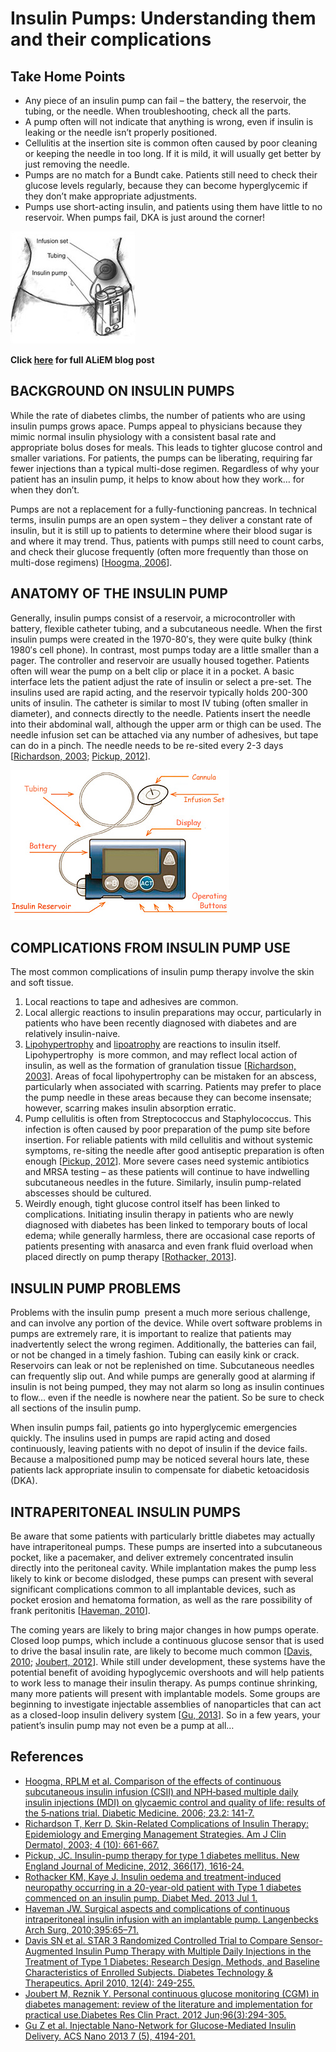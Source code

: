 


# Insulin Pumps: Understanding them and their complications

## Take Home Points

-   Any piece of an insulin pump can fail – the battery, the reservoir, the tubing, or the needle. When troubleshooting, check all the parts.
-   A pump often will not indicate that anything is wrong, even if insulin is leaking or the needle isn’t properly positioned.
-   Cellulitis at the insertion site is common often caused by poor cleaning or keeping the needle in too long. If it is mild, it will usually get better by just removing the needle.
-   Pumps are no match for a Bundt cake. Patients still need to check their glucose levels regularly, because they can become hyperglycemic if they don’t make appropriate adjustments.
-   Pumps use short-acting insulin, and patients using them have little to no reservoir. When pumps fail, DKA is just around the corner!

![](image-0.png)

**Click [here](http://academiclifeinem.com/insulin-pumps-understanding-them-and-complications/) for full ALiEM blog post**

## BACKGROUND ON INSULIN PUMPS

While the rate of diabetes climbs, the number of patients who are using insulin pumps grows apace. Pumps appeal to physicians because they mimic normal insulin physiology with a consistent basal rate and appropriate bolus doses for meals. This leads to tighter glucose control and smaller variations. For patients, the pumps can be liberating, requiring far fewer injections than a typical multi-dose regimen. Regardless of why your patient has an insulin pump, it helps to know about how they work… for when they don’t.

Pumps are not a replacement for a fully-functioning pancreas. In technical terms, insulin pumps are an open system – they deliver a constant rate of insulin, but it is still up to patients to determine where their blood sugar is and where it may trend. Thus, patients with pumps still need to count carbs, and check their glucose frequently (often more frequently than those on multi-dose regimens) \[[Hoogma, 2006](www.ncbi.nlm.nih.gov/pubmed/?term=16433711)\].

## ANATOMY OF THE INSULIN PUMP

Generally, insulin pumps consist of a reservoir, a microcontroller with battery, flexible catheter tubing, and a subcutaneous needle. When the first insulin pumps were created in the 1970-80′s, they were quite bulky (think 1980′s cell phone). In contrast, most pumps today are a little smaller than a pager. The controller and reservoir are usually housed together. Patients often will wear the pump on a belt clip or place it in a pocket. A basic interface lets the patient adjust the rate of insulin or select a pre-set. The insulins used are rapid acting, and the reservoir typically holds 200-300 units of insulin. The catheter is similar to most IV tubing (often smaller in diameter), and connects directly to the needle. Patients insert the needle into their abdominal wall, although the upper arm or thigh can be used. The needle infusion set can be attached via any number of adhesives, but tape can do in a pinch. The needle needs to be re-sited every 2-3 days \[[Richardson, 2003](http://www.ncbi.nlm.nih.gov/pubmed/?term=14507228); [Pickup, 2012](http://www.ncbi.nlm.nih.gov/pubmed/16912828)\].

![](image-1.png)

## COMPLICATIONS FROM INSULIN PUMP USE

The most common complications of insulin pump therapy involve the skin and soft tissue.

1.  Local reactions to tape and adhesives are common.
2.  Local allergic reactions to insulin preparations may occur, particularly in patients who have been recently diagnosed with diabetes and are relatively insulin-naive. 
3.  [Lipohypertrophy](http://academiclifeinem.com/insulin-pumps-understanding-them-and-complications/lump%20under%20the%20skin%20caused%20by%20accumulation%20of%20extra%20fat%20at%20the%20site%20of%20many%20subcutaneous%20injections%20of%20insulin) and [lipoatrophy](http://en.wikipedia.org/wiki/Lipoatrophy) are reactions to insulin itself. Lipohypertrophy  is more common, and may reflect local action of insulin, as well as the formation of granulation tissue \[[Richardson, 2003](http://www.ncbi.nlm.nih.gov/pubmed/?term=14507228)\]. Areas of focal lipohypertrophy can be mistaken for an abscess, particularly when associated with scarring. Patients may prefer to place the pump needle in these areas because they can become insensate; however, scarring makes insulin absorption erratic. 
4.  Pump cellulitis is often from Streptococcus and Staphylococcus. This infection is often caused by poor preparation of the pump site before insertion. For reliable patients with mild cellulitis and without systemic symptoms, re-siting the needle after good antiseptic preparation is often enough \[[Pickup, 2012](http://www.ncbi.nlm.nih.gov/pubmed/16912828)\]. More severe cases need systemic antibiotics and MRSA testing – as these patients will continue to have indwelling subcutaneous needles in the future. Similarly, insulin pump-related abscesses should be cultured.
5.  Weirdly enough, tight glucose control itself has been linked to complications. Initiating insulin therapy in patients who are newly diagnosed with diabetes has been linked to temporary bouts of local edema; while generally harmless, there are occasional case reports of patients presenting with anasarca and even frank fluid overload when placed directly on pump therapy \[[Rothacker, 2013](http://www.ncbi.nlm.nih.gov/pubmed/?term=23815567)\].

## INSULIN PUMP PROBLEMS

Problems with the insulin pump  present a much more serious challenge, and can involve any portion of the device. While overt software problems in pumps are extremely rare, it is important to realize that patients may inadvertently select the wrong regimen. Additionally, the batteries can fail, or not be changed in a timely fashion. Tubing can easily kink or crack. Reservoirs can leak or not be replenished on time. Subcutaneous needles can frequently slip out. And while pumps are generally good at alarming if insulin is not being pumped, they may not alarm so long as insulin continues to flow… even if the needle is nowhere near the patient. So be sure to check all sections of the insulin pump.

When insulin pumps fail, patients go into hyperglycemic emergencies quickly. The insulins used in pumps are rapid acting and dosed continuously, leaving patients with no depot of insulin if the device fails. Because a malpositioned pump may be noticed several hours late, these patients lack appropriate insulin to compensate for diabetic ketoacidosis (DKA).

## INTRAPERITONEAL INSULIN PUMPS

Be aware that some patients with particularly brittle diabetes may actually have intraperitoneal pumps. These pumps are inserted into a subcutaneous pocket, like a pacemaker, and deliver extremely concentrated insulin directly into the peritoneal cavity. While implantation makes the pump less likely to kink or become dislodged, these pumps can present with several significant complications common to all implantable devices, such as pocket erosion and hematoma formation, as well as the rare possibility of frank peritonitis \[[Haveman, 2010](http://www.ncbi.nlm.nih.gov/pubmed/19048281)\].

The coming years are likely to bring major changes in how pumps operate. Closed loop pumps, which include a continuous glucose sensor that is used to drive the basal insulin rate, are likely to become much common \[[Davis, 2010](http://www.ncbi.nlm.nih.gov/pubmed/?term=20210562); [Joubert, 2012](http://www.ncbi.nlm.nih.gov/pubmed/22209014)\]. While still under development, these systems have the potential benefit of avoiding hypoglycemic overshoots and will help patients to work less to manage their insulin therapy. As pumps continue shrinking, many more patients will present with implantable models. Some groups are beginning to investigate injectable assemblies of nanoparticles that can act as a closed-loop insulin delivery system \[[Gu, 2013](http://www.ncbi.nlm.nih.gov/pubmed/23638642)\]. So in a few years, your patient’s insulin pump may not even be a pump at all…

## References

-   [Hoogma, RPLM et al. Comparison of the effects of continuous subcutaneous insulin infusion (CSII) and NPH‐based multiple daily insulin injections (MDI) on glycaemic control and quality of life: results of the 5‐nations trial. Diabetic Medicine. 2006; 23.2: 141-7.](http://www.ncbi.nlm.nih.gov/pubmed/?term=16433711)
-   [Richardson T, Kerr D. Skin-Related Complications of Insulin Therapy: Epidemiology and Emerging Management Strategies. Am J Clin Dermatol, 2003; 4 (10): 661-667.](http://www.ncbi.nlm.nih.gov/pubmed/?term=14507228)
-   [Pickup, JC. Insulin-pump therapy for type 1 diabetes mellitus. New England Journal of Medicine, 2012, 366(17), 1616-24.](http://www.ncbi.nlm.nih.gov/pubmed/16912828)
-   [Rothacker KM, Kaye J. Insulin oedema and treatment-induced neuropathy occurring in a 20-year-old patient with Type 1 diabetes commenced on an insulin pump. Diabet Med. 2013 Jul 1.](http://www.ncbi.nlm.nih.gov/pubmed/?term=23815567)
-   [Haveman JW. Surgical aspects and complications of continuous intraperitoneal insulin infusion with an implantable pump. Langenbecks Arch Surg, 2010;395:65–71.](http://www.ncbi.nlm.nih.gov/pubmed/19048281)
-   [Davis SN et al. STAR 3 Randomized Controlled Trial to Compare Sensor-Augmented Insulin Pump Therapy with Multiple Daily Injections in the Treatment of Type 1 Diabetes: Research Design, Methods, and Baseline Characteristics of Enrolled Subjects. Diabetes Technology & Therapeutics. April 2010, 12(4): 249-255.](http://www.ncbi.nlm.nih.gov/pubmed/?term=20210562)
-   [Joubert M, Reznik Y. Personal continuous glucose monitoring (CGM) in diabetes management: review of the literature and implementation for practical use.Diabetes Res Clin Pract. 2012 Jun;96(3):294-305.](http://www.ncbi.nlm.nih.gov/pubmed/22209014)
-   [Gu Z et al. Injectable Nano-Network for Glucose-Mediated Insulin Delivery. ACS Nano 2013 7 (5), 4194-201.](http://www.ncbi.nlm.nih.gov/pubmed/23638642)
